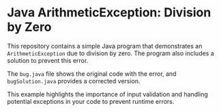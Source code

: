 # Java ArithmeticException: Division by Zero

This repository contains a simple Java program that demonstrates an `ArithmeticException` due to division by zero.  The program also includes a solution to prevent this error.

The `bug.java` file shows the original code with the error, and `bugSolution.java` provides a corrected version.

This example highlights the importance of input validation and handling potential exceptions in your code to prevent runtime errors.
